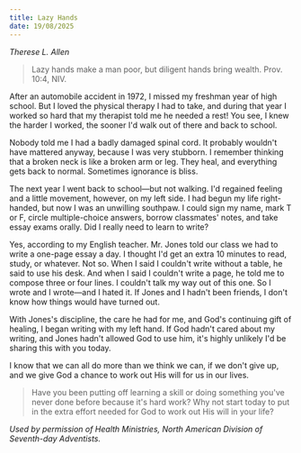 ```yaml
---
title: Lazy Hands
date: 19/08/2025
---
```


_Therese L. Allen_

> <p></p>
> Lazy hands make a man poor, but diligent hands bring wealth. Prov. 10:4, NIV.

After an automobile accident in 1972, I missed my freshman year of high school. But I loved the physical therapy I had to take, and during that year I worked so hard that my therapist told me he needed a rest! You see, I knew the harder I worked, the sooner I'd walk out of there and back to school.

Nobody told me I had a badly damaged spinal cord. It probably wouldn't have mattered anyway, because I was very stubborn. I remember thinking that a broken neck is like a broken arm or leg. They heal, and everything gets back to normal. Sometimes ignorance is bliss.

The next year I went back to school—but not walking. I'd regained feeling and a little movement, however, on my left side. I had begun my life right-handed, but now I was an unwilling southpaw. I could sign my name, mark T or F, circle multiple-choice answers, borrow classmates' notes, and take essay exams orally. Did I really need to learn to write?

Yes, according to my English teacher. Mr. Jones told our class we had to write a one-page essay a day. I thought I'd get an extra 10 minutes to read, study, or whatever. Not so. When I said I couldn't write without a table, he said to use his desk. And when I said I couldn't write a page, he told me to compose three or four lines. I couldn't talk my way out of this one. So I wrote and I wrote—and I hated it. If Jones and I hadn't been friends, I don't know how things would have turned out.

With Jones's discipline, the care he had for me, and God's continuing gift of healing, I began writing with my left hand. If God hadn't cared about my writing, and Jones hadn't allowed God to use him, it's highly unlikely I'd be sharing this with you today.

I know that we can all do more than we think we can, if we don't give up, and we give God a chance to work out His will for us in our lives.

> <callout></callout>
> Have you been putting off learning a skill or doing something you've never done before because it's hard work? Why not start today to put in the extra effort needed for God to work out His will in your life?

_Used by permission of Health Ministries, North American Division of Seventh-day Adventists._